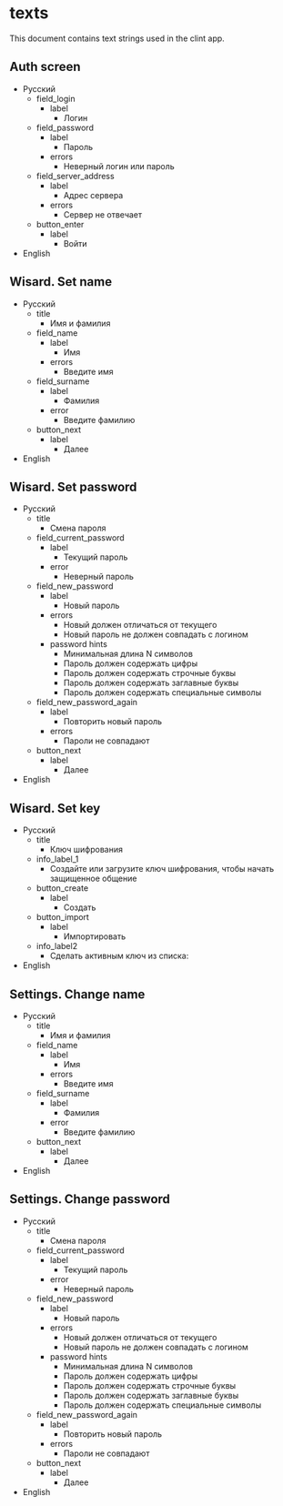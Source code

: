 # texts

This document contains text strings used in the clint app.

## Auth screen

  + Русский
    + field_login
      + label
        + Логин
    + field_password
      + label
        + Пароль
      + errors
        + Неверный логин или пароль
    + field_server_address
      + label
        + Адрес сервера
      + errors
        + Сервер не отвечает
    + button_enter
      + label
        + Войти
  + English

## Wisard. Set name
  + Русский
    + title
      + Имя и фамилия
    + field_name
      + label
        + Имя
      + errors
        + Введите имя
    + field_surname
      + label
        + Фамилия
      + error
        + Введите фамилию
    + button_next
      + label
        + Далее
  + English

## Wisard. Set password
  + Русский
    + title
      + Смена пароля
    + field_current_password
      + label
        + Текущий пароль
      + error
        + Неверный пароль
    + field_new_password
      + label
        + Новый пароль
      + errors
        + Новый должен отличаться от текущего
        + Новый пароль не должен совпадать с логином
      + password hints
        + Минимальная длина N символов
        + Пароль должен содержать цифры
        + Пароль должен содержать строчные буквы
        + Пароль должен содержать заглавные буквы
        + Пароль должен содержать специальные символы
    + field_new_password_again
      + label
        + Повторить новый пароль
      + errors
        + Пароли не совпадают
    + button_next
      + label
        + Далее
  + English

## Wisard. Set key
  + Русский
    + title
      + Ключ шифрования
    + info_label_1
      + Создайте или загрузите ключ шифрования, чтобы начать защищенное общение
    + button_create
      + label
        + Создать
    + button_import
      + label
        + Импортировать
    + info_label2
      + Сделать активным ключ из списка:
  + English
  
## Settings. Change name
  + Русский
    + title
      + Имя и фамилия
    + field_name
      + label
        + Имя
      + errors
        + Введите имя
    + field_surname
      + label
        + Фамилия
      + error
        + Введите фамилию
    + button_next
      + label
        + Далее
  + English

## Settings. Change password
  + Русский
    + title
      + Смена пароля
    + field_current_password
      + label
        + Текущий пароль
      + error
        + Неверный пароль
    + field_new_password
      + label
        + Новый пароль
      + errors
        + Новый должен отличаться от текущего
        + Новый пароль не должен совпадать с логином
      + password hints
        + Минимальная длина N символов
        + Пароль должен содержать цифры
        + Пароль должен содержать строчные буквы
        + Пароль должен содержать заглавные буквы
        + Пароль должен содержать специальные символы
    + field_new_password_again
      + label
        + Повторить новый пароль
      + errors
        + Пароли не совпадают
    + button_next
      + label
        + Далее
  + English
